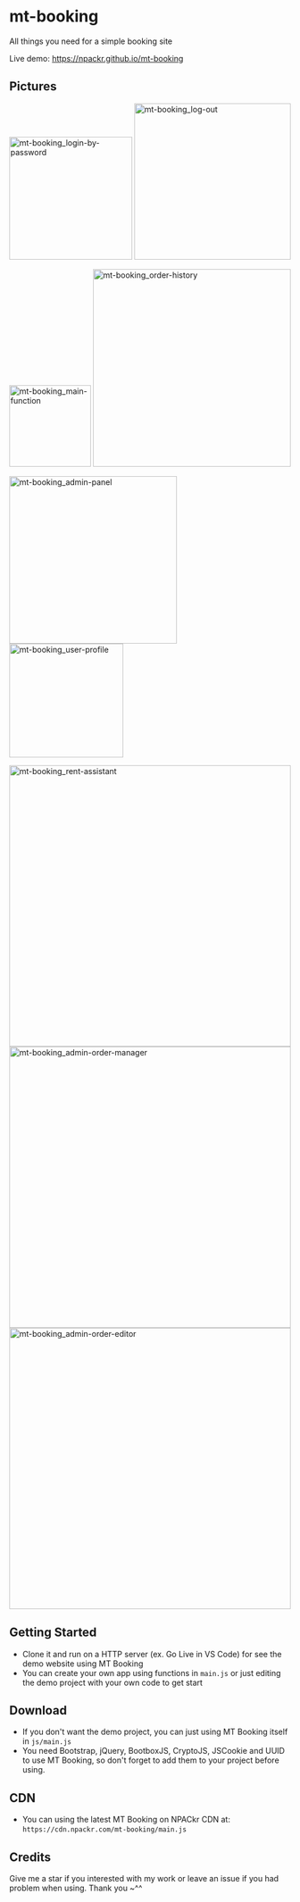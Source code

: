 # mt-booking
All things you need for a simple booking site

Live demo: https://npackr.github.io/mt-booking

## Pictures

<img width="220" alt="mt-booking_login-by-password" src="https://user-images.githubusercontent.com/24362894/176688953-807eed8a-4203-4168-8e34-8e5fdeeb56de.png"> <img width="280" alt="mt-booking_log-out" src="https://user-images.githubusercontent.com/24362894/176688958-6c8ed448-3626-4763-91c5-d762794c9941.png">

<img width="146" alt="mt-booking_main-function" src="https://user-images.githubusercontent.com/24362894/176688961-3f540b0e-2288-43ad-8cb5-bdc91ccce2a2.png"> <img width="354" alt="mt-booking_order-history" src="https://user-images.githubusercontent.com/24362894/176688964-bd0fec1b-5172-4b39-91d7-d06eb413d174.png">

<img width="300" alt="mt-booking_admin-panel" src="https://user-images.githubusercontent.com/24362894/176688952-431f9907-2897-49e5-a4c1-15db9f02cabe.png"> <img width="204" alt="mt-booking_user-profile" src="https://user-images.githubusercontent.com/24362894/176688972-cb925059-c30d-43ea-803e-2a3dbb04283e.png">

<img width="504" alt="mt-booking_rent-assistant" src="https://user-images.githubusercontent.com/24362894/176688966-d8dc4ef7-b420-4686-9fd6-0186997c63cf.png">

<img width="504" alt="mt-booking_admin-order-manager" src="https://user-images.githubusercontent.com/24362894/176688948-7456b285-d5f5-4bc7-b79c-9825e9f4a88c.png">

<img width="504" alt="mt-booking_admin-order-editor" src="https://user-images.githubusercontent.com/24362894/176688941-09e61864-02f0-494f-bcc4-52c9ec8d3bd2.png">

## Getting Started
* Clone it and run on a HTTP server (ex. Go Live in VS Code) for see the demo website using MT Booking
* You can create your own app using functions in `main.js` or just editing the demo project with your own code to get start

## Download
* If you don't want the demo project, you can just using MT Booking itself in `js/main.js`
* You need Bootstrap, jQuery, BootboxJS, CryptoJS, JSCookie and UUID to use MT Booking, so don't forget to add them to your project before using.

## CDN
* You can using the latest MT Booking on NPACkr CDN at:
`https://cdn.npackr.com/mt-booking/main.js`

## Credits
Give me a star if you interested with my work or leave an issue if you had problem when using. Thank you ~^^
